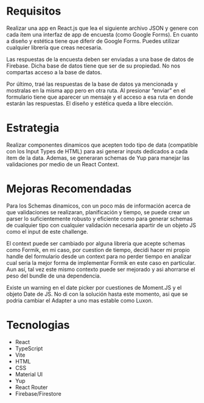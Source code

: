 # Requisitos

Realizar una app en React.js que lea el siguiente archivo JSON y genere con cada ítem una interfaz de app de encuesta (como Google Forms).
En cuanto a diseño y estética tiene que diferir de Google Forms. Puedes utilizar cualquier librería que creas necesaria.

Las respuestas de la encuesta deben ser enviadas a una base de datos de Firebase.
Dicha base de datos tiene que ser de su propiedad. No nos compartas acceso a la base de datos.

Por último, traé las respuestas de la base de datos ya mencionada y mostralas en la misma app pero en otra ruta. Al presionar “enviar” en el formulario tiene que aparecer un mensaje y el acceso a esa ruta en donde estarán las respuestas. El diseño y estética queda a libre elección.

# Estrategia

Realizar componentes dinamicos que acepten todo tipo de data (compatible con los Input Types de HTML) para asi generar inputs dedicados a cada item de la data. Ademas, se generaran schemas de Yup para manejar las validaciones por medio de un React Context.

# Mejoras Recomendadas

Para los Schemas dinamicos, con un poco más de información acerca de que validaciones se realizaran, planificación y tiempo, se puede crear un parser lo suficientemente robusto y eficiente como para generar schemas de cualquier tipo con cualquier validación necesaria apartir de un objeto JS como el input de este challenge.

El context puede ser cambiado por alguna libreria que acepte schemas como Formik, en mi caso, por cuestion de tiempo, decidi hacer mi propio handle del formulario desde un context para no perder tiempo en analizar cual seria la mejor forma de implementar Formik en este caso en particular. Aun así, tal vez este mismo contexto puede ser mejorado y asi ahorrarse el peso del bundle de una dependencia.

Existe un warning en el date picker por cuestiones de Moment.JS y el objeto Date de JS. No di con la solución hasta este momento, asi que se podria cambiar el Adapter a uno mas estable como Luxon.

# Tecnologias

- React
- TypeScript
- Vite
- HTML
- CSS
- Material UI
- Yup
- React Router
- Firebase/Firestore
